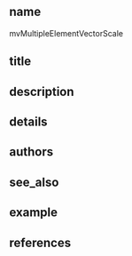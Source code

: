 ## name
mvMultipleElementVectorScale
## title
## description
## details
## authors
## see_also
## example
## references
